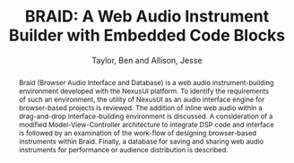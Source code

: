 --- 
title: "BRAID: A Web Audio Instrument Builder with Embedded Code Blocks" 
abstract: "Braid (Browser Audio Interface and Database) is a web audio instrument-building environment developed with the NexusUI platform. To identify the requirements of such an environment, the utility of NexusUI as an audio interface engine for browser-based projects is reviewed. The addition of inline web audio within a drag-and-drop interface-building environment is discussed. A consideration of a modified Model-View-Controller architecture to integrate DSP code and interface is followed by an examination of the work-flow of designing browser-based instruments within Braid. Finally, a database for saving and sharing web audio instruments for performance or audience distribution is described." 
address: "Paris" 
author: "Taylor, Ben and Allison, Jesse"
webAuthor: "Ben Taylor, Jesse Allison" 
booktitle: "Proceedings of the International Web Audio Conference" 
editor: "Goldszmidt, Samuel and Schnell, Norbert and Saiz, Victor and Matuszewski, Benjamin" 
month: "Proceedings of the International Web Audio Conference"
pages: "" 
publisher: "IRCAM" 
series: "WAC '15"
track: "Paper"  
year: "2015" 
id: "2015_33" 
tags: year2015
media: https://medias.ircam.fr/xa87b09 
pdflink: /_data/papers/pdf/2015/2015_33.pdf
ISSN: 2663-5844
---